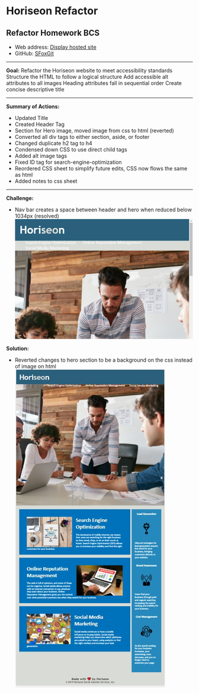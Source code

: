 # Horiseon Refactor
## Refactor Homework BCS
- Web address: [Display hosted site]((https://sfoxgit.github.io/horiseon_refactor/))
- GitHub: [SFoxGit](https://github.com/SFoxGit/horiseon_refactor)

---

**Goal:**
Refactor the Horiseon website to meet accessibility standards
Structure the HTML to follow a logical structure
Add accessible alt attributes to all images
Heading attributes fall in sequential order
Create concise descriptive title

---

**Summary of Actions:**
- Updated Title
- Created Header Tag
- Section for Hero image, moved image from css to html (reverted)
- Converted all div tags to either section, aside, or footer
- Changed duplicate h2 tag to h4
- Condensed down CSS to use direct child tags
- Added alt image tags 
- Fixed ID tag for search-engine-optimization
- Reordered CSS sheet to simplify future edits, CSS now flows the same as html
- Added notes to css sheet


---

**Challenge:**
- Nav bar creates a space between header and hero when reduced below 1034px (resolved)
![Nav bar pushing down hero](navbar.jpg)

**Solution:** 
- Reverted changes to hero section to be a background on the css instead of image on html
![Nav bar flows into background](navbarfix.jpg)